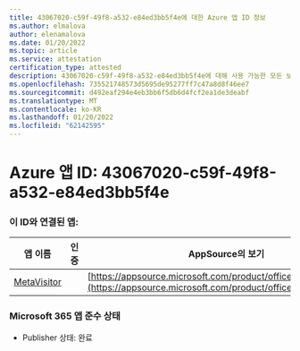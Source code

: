 ```yaml
---
title: 43067020-c59f-49f8-a532-e84ed3bb5f4e에 대한 Azure 앱 ID 정보
ms.author: elmalova
author: elenamalova
ms.date: 01/20/2022
ms.topic: article
ms.service: attestation
certification_type: attested
description: 43067020-c59f-49f8-a532-e84ed3bb5f4e에 대해 사용 가능한 모든 보안 및 규정 준수 정보입니다.
ms.openlocfilehash: 735521748573d5695de95277ff7c47a8d8f46ee7
ms.sourcegitcommit: d492eaf294e4eb3bb6f5db6d4fcf2ea1de3deabf
ms.translationtype: MT
ms.contentlocale: ko-KR
ms.lasthandoff: 01/20/2022
ms.locfileid: "62142595"
---
```

# <a name="azure-app-id-43067020-c59f-49f8-a532-e84ed3bb5f4e"></a>Azure 앱 ID: 43067020-c59f-49f8-a532-e84ed3bb5f4e


### <a name="apps-associated-with-this-id"></a>이 ID와 연결된 앱:
| **앱 이름** | **인증** | **AppSource의 보기** |
|--------------|---------------|-----------------------|
| [MetaVisitor](https://docs.microsoft.com/microsoft-365-app-certification/forward/WA200003588) |  | [https://appsource.microsoft.com/product/office/WA200003588](https://appsource.microsoft.com/product/office/WA200003588) |

### <a name="microsoft-365-app-compliance-status"></a>Microsoft 365 앱 준수 상태
- Publisher 상태: 완료
